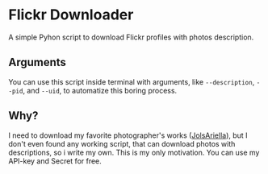 # Flickr Downloader
A simple Pyhon script to download Flickr profiles with photos description.

## Arguments
You can use this script inside terminal with arguments, like ```--description```, ```--pid```, and ```--uid```, to automatize this boring process.

## Why?
I need to download my favorite photographer's works ([JolsAriella](https://www.flickr.com/photos/jolsariella)), but I don't even found any working script, that can download photos with descriptions, so i write my own. This is my only motivation. You can use my API-key and Secret for free.
